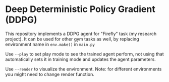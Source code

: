 # Deep Deterministic Policy Gradient (DDPG)

This repository implements a DDPG agent for "Firefly" task (my research project).
It can be used for other gym tasks as well, by replacing environment name in `env.make()` in `main.py`

Use `--play` to set play mode to see the trained agent perform, not using that automatically sets it in training mode and updates the agent parameters.

Use `--render` to visualize the environment. Note: for different environments you might need to change render function.
